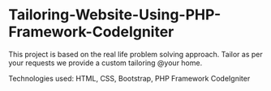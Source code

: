 # Tailoring-Website-Using-PHP-Framework-CodeIgniter
This project is based on the real life problem solving approach. Tailor as per your requests we provide a custom tailoring @your home.

Technologies used:
HTML,
CSS,
Bootstrap,
PHP Framework CodeIgniter

